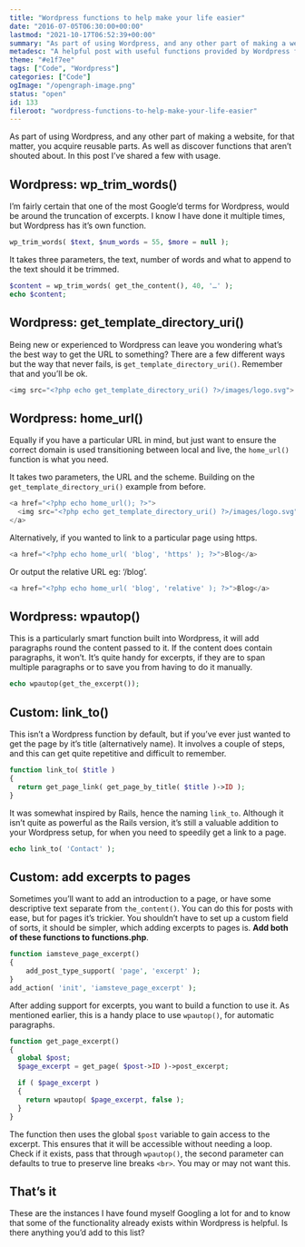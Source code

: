```yaml
---
title: "Wordpress functions to help make your life easier"
date: "2016-07-05T06:30:00+00:00"
lastmod: "2021-10-17T06:52:39+00:00"
summary: "As part of using Wordpress, and any other part of making a website, for that matter, you acquire reusable parts. As well as discover functions that aren’t shouted about. In this post I’ve shared a few with usage."
metadesc: "A helpful post with useful functions provided by Wordpress for truncation, URL's, how to add excerpts to pages and more."
theme: "#e1f7ee"
tags: ["Code", "Wordpress"]
categories: ["Code"]
ogImage: "/opengraph-image.png"
status: "open"
id: 133
fileroot: "wordpress-functions-to-help-make-your-life-easier"
---
```


As part of using Wordpress, and any other part of making a website, for that matter, you acquire reusable parts. As well as discover functions that aren’t shouted about. In this post I’ve shared a few with usage.

## Wordpress: wp_trim_words()
I’m fairly certain that one of the most Google’d terms for Wordpress, would be around the truncation of excerpts. I know I have done it multiple times, but Wordpress has it’s own function.

```php
wp_trim_words( $text, $num_words = 55, $more = null ); 
```

It takes three parameters, the text, number of words and what to append to the text should it be trimmed.

```php
$content = wp_trim_words( get_the_content(), 40, '…' ); 
echo $content;
```

## Wordpress: get_template_directory_uri()
Being new or experienced to Wordpress can leave you wondering what’s the best way to get the URL to something? There are a few different ways but the way that never fails, is `get_template_directory_uri()`. Remember that and you’ll be ok.

```php
<img src="<?php echo get_template_directory_uri() ?>/images/logo.svg">
```

## Wordpress: home_url()
Equally if you have a particular URL in mind, but just want to ensure the correct domain is used transitioning between local and live, the `home_url()` function is what you need.

It takes two parameters, the URL and the scheme. Building on the `get_template_directory_uri()` example from before.

```php
<a href="<?php echo home_url(); ?>">
  <img src="<?php echo get_template_directory_uri() ?>/images/logo.svg">
</a>
```

Alternatively, if you wanted to link to a particular page using https.

```php
<a href="<?php echo home_url( 'blog', 'https' ); ?>">Blog</a>
```

Or output the relative URL eg: ‘/blog’.

```php
<a href="<?php echo home_url( 'blog', 'relative' ); ?>">Blog</a>
```

## Wordpress: wpautop()
This is a particularly smart function built into Wordpress, it will add paragraphs round the content passed to it. If the content does contain paragraphs, it won’t. It’s quite handy for excerpts, if they are to span multiple paragraphs or to save you from having to do it manually.

```php
echo wpautop(get_the_excerpt());
```

## Custom: link_to()
This isn’t a Wordpress function by default, but if you’ve ever just wanted to get the page by it’s title (alternatively name). It involves a couple of steps, and this can get quite repetitive and difficult to remember.

```php
function link_to( $title )
{
  return get_page_link( get_page_by_title( $title )->ID );
}
```

It was somewhat inspired by Rails, hence the naming `link_to`. Although it isn’t quite as powerful as the Rails version, it’s still a valuable addition to your Wordpress setup, for when you need to speedily get a link to a page.

```php
echo link_to( 'Contact' );
```

## Custom: add excerpts to pages
Sometimes you’ll want to add an introduction to a page, or have some descriptive text separate from `the_content()`. You can do this for posts with ease, but for pages it’s trickier. You shouldn’t have to set up a custom field of sorts, it should be simpler, which adding excerpts to pages is. **Add both of these functions to functions.php**.

```php
function iamsteve_page_excerpt()
{
    add_post_type_support( 'page', 'excerpt' );
}
add_action( 'init', 'iamsteve_page_excerpt' );
```

After adding support for excerpts, you want to build a function to use it. As mentioned earlier, this is a handy place to use `wpautop()`, for automatic paragraphs.

```php
function get_page_excerpt()
{
  global $post;
  $page_excerpt = get_page( $post->ID )->post_excerpt;

  if ( $page_excerpt )
  {
    return wpautop( $page_excerpt, false );
  }
}
```

The function then uses the global `$post` variable to gain access to the excerpt. This ensures that it will be accessible without needing a loop. Check if it exists, pass that through `wpautop()`, the second parameter can defaults to true to preserve line breaks `<br>`. You may or may not want this.

## That’s it
These are the instances I have found myself Googling a lot for and to know that some of the functionality already exists within Wordpress is helpful. Is there anything you’d add to this list?